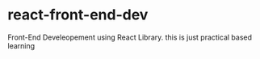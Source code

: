 # react-front-end-dev

Front-End Develeopement using React Library. this is just practical based learning
